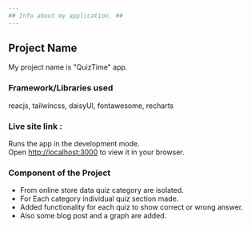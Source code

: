 ```yaml
---
## Info about my application. ##
---
```


## Project Name

My project name is "QuizTime" app.

### Framework/Libraries used

reacjs, tailwincss, daisyUI, fontawesome, recharts

### Live site link :

Runs the app in the development mode.\
Open [http://localhost:3000](http://localhost:3000) to view it in your browser.

### Component of the Project

- From online store data quiz category are isolated.
- For Each category individual quiz section made.
- Added functionality for each quiz to show correct or wrong answer.
- Also some blog post and a graph are added.
